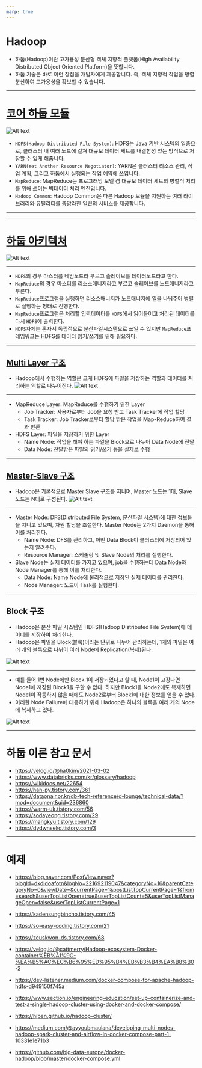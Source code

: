 ```yaml
---
marp: true
---
```

# Hadoop
- 하둡(Hadoop)이란 고가용성 분산형 객체 지향적 플랫폼(High Availability Distributed Object Oriented Platform)을 뜻합니다. 
- 하둡 기술은 바로 이런 장점을 개발자에게 제공합니다. 즉, 객체 지향적 작업을 병렬 분산하여 고가용성을 확보할 수 있습니다.

---
# [코어 하둡 모듈](https://www.databricks.com/kr/glossary/hadoop) 
![Alt text](image.png)
- `HDFS(Hadoop Distributed File System)`: HDFS는 Java 기반 시스템의 일종으로, 클러스터 내 여러 노드에 걸쳐 대규모 데이터 세트를 내결함성 있는 방식으로 저장할 수 있게 해줍니다.
- `YARN(Yet Another Resource Negotiator)`: YARN은 클러스터 리소스 관리, 작업 계획, 그리고 하둡에서 실행되는 작업 예약에 쓰입니다.
- `MapReduce`: MapReduce는 프로그래밍 모델 겸 대규모 데이터 세트의 병렬식 처리를 위해 쓰이는 빅데이터 처리 엔진입니다. 
- `Hadoop Common`: Hadoop Common은 다른 Hadoop 모듈을 지원하는 여러 라이브러리와 유틸리티를 총망라한 일련의 서비스를 제공합니다.

---



---
# [하둡 아키텍처](https://velog.io/@ha0kim/2021-03-02)
![Alt text](image-5.png)

---
- `HDFS`의 경우 마스터를 네임노드라 부르고 슬레이브를 데이터노드라고 한다.
- `MapReduce`의 경우 마스터를 리소스매니저라고 부르고 슬레이브를 노드매니저라고 부른다.
- `MapReduce`프로그램을 실행하면 리소스매니저가 노드매니저에 일을 나눠주어 병렬로 실행하는 형태로 진행한다.
- `MapReduce`프로그램은 처리할 입력데이터를 `HDFS`에서 읽어들이고 처리된 데이터를 다시 `HDFS`에 출력한다.
- `HDFS`자체는 혼자서 독립적으로 분산파일시스템으로 쓰일 수 있지만 `MapReduce`프레임워크는 HDFS를 데이터 읽기/쓰기를 위해 필요하다.

---
## [Multi Layer 구조]((https://mangkyu.tistory.com/129) ) 
- Hadoop에서 수행하는 역할은 크게 HDFS에 파일을 저장하는 역할과 데이터를 처리하는 역할로 나누어진다.
![Alt text](image-1.png)

---
- MapReduce Layer: MapReduce를 수행하기 위한 Layer 
    - Job Tracker: 사용자로부터 Job을 요청 받고 Task Tracker에 작업 할당 
    - Task Tracker: Job Tracker로부터 할당 받은 작업을 Map-Reduce하여 결과 반환 
- HDFS Layer: 파일을 저장하기 위한 Layer
    - Name Node: 작업을 해야 하는 파일을 Block으로 나누어 Data Node에 전달 
    - Data Node: 전달받은 파일의 읽기/쓰기 등을 실제로 수행 

---
## [Master-Slave 구조]((https://mangkyu.tistory.com/129) ) 
- Hadoop은 기본적으로 Master Slave 구조를 지니며, Master 노드는 1대, Slave 노드는 N대로 구성된다. 
![Alt text](image-2.png)

---
- Master Node: DFS(Distributed File System, 분산파일 시스템)에 대한 정보들을 지니고 있으며, 자원 할당을 조절한다. Master Node는 2가지 Daemon을 통해 이를 처리한다. 
    - Name Node: DFS를 관리하고, 어떤 Data Block이 클러스터에 저장되어 있는지 알려준다. 
    - Resource Manager: 스케줄링 및 Slave Node의 처리를 실행한다. 
- Slave Node는 실제 데이터를 가지고 있으며, job을 수행하는데 Data Node와 Node Manager를 통해 이를 처리한다. 
    - Data Node: Name Node에 물리적으로 저장된 실제 데이터를 관리한다. 
    - Node Manager: 노드이 Task를 실행한다. 

---
## Block 구조 
- Hadoop은 분산 파일 시스템인 HDFS(Hadoop Distributed File System)에 데이터를 저장하여 처리한다. 
- Hadoop은 파일을 Block(블록)이라는 단위로 나누어 관리하는데, 1개의 파일은 여러 개의 블록으로 나뉘어 여러 Node에 Replication(복제)된다.

![Alt text](image-3.png)

---
- 예를 들어 1번 Node에만 Block 1이 저장되었다고 할 때, Node1이 고장나면 Node1에 저장된 Block1을 구할 수 없다. 하지만 Block1을 Node2에도 복제하면 Node1이 작동하지 않을 때에도 Node2로부터 Block1에 대한 정보를 얻을 수 있다. 
- 이러한 Node Failure에 대응하기 위해 Hadoop은 하나의 블록을 여러 개의 Node에 복제하고 있다. 

![Alt text](image-4.png)

---
# 하둡 이론 참고 문서 
- https://velog.io/@ha0kim/2021-03-02
- https://www.databricks.com/kr/glossary/hadoop
- https://wikidocs.net/22654
- https://han-py.tistory.com/361
- https://dataonair.or.kr/db-tech-reference/d-lounge/technical-data/?mod=document&uid=236860
- https://warm-uk.tistory.com/56
- https://sodayeong.tistory.com/29
- https://mangkyu.tistory.com/129
- https://dydwnsekd.tistory.com/3

---
# 예제
- https://blog.naver.com/PostView.naver?blogId=dkdldoafotn&logNo=221692119047&categoryNo=16&parentCategoryNo=0&viewDate=&currentPage=1&postListTopCurrentPage=1&from=search&userTopListOpen=true&userTopListCount=5&userTopListManageOpen=false&userTopListCurrentPage=1
- https://kadensungbincho.tistory.com/45
- https://so-easy-coding.tistory.com/21
- https://zeuskwon-ds.tistory.com/68
- https://velog.io/@cattmerry/Hadoop-ecosystem-Docker-container%EB%A1%9C-%EA%B5%AC%EC%B6%95%ED%95%B4%EB%B3%B4%EA%B8%B0-2

- https://dev-listener.medium.com/docker-compose-for-apache-hadoop-hdfs-d949150f745a
- https://www.section.io/engineering-education/set-up-containerize-and-test-a-single-hadoop-cluster-using-docker-and-docker-compose/
- https://hjben.github.io/hadoop-cluster/
- https://medium.com/@ayyoubmaulana/developing-multi-nodes-hadoop-spark-cluster-and-airflow-in-docker-compose-part-1-10331e1e71b3
- https://github.com/big-data-europe/docker-hadoop/blob/master/docker-compose.yml


